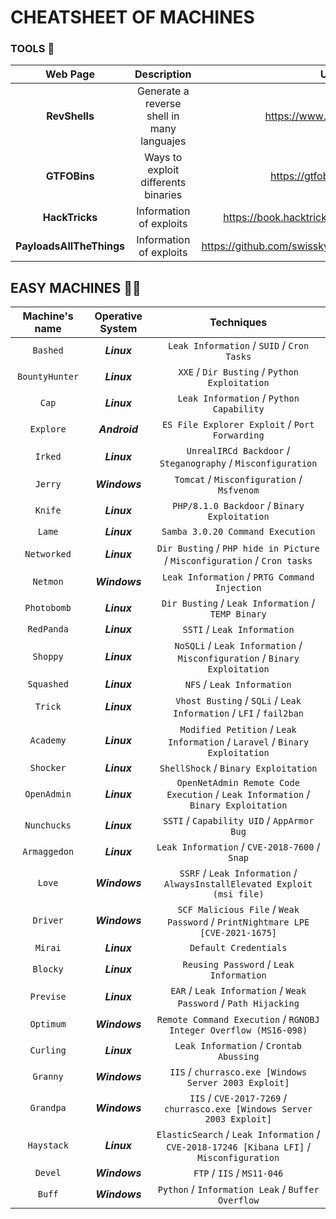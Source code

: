 # CHEATSHEET OF MACHINES



### TOOLS 🧰
| Web Page | Description | URL |
|:--------:|:-----------:|:---:|
| **RevShells** | Generate a reverse shell in many languajes | https://www.revshells.com/ |
| **GTFOBins** | Ways to exploit differents binaries | https://gtfobins.github.io/ |
| **HackTricks** | Information of exploits | https://book.hacktricks.xyz/welcome/readme |
| **PayloadsAllTheThings** | Information of exploits | https://github.com/swisskyrepo/PayloadsAllTheThings |



## EASY MACHINES 🐱‍💻

| Machine's name | Operative System | Techniques |
|:--------------:|:----------------:|:----------:|
|    `Bashed`    |    _**Linux**_   | `Leak Information` / `SUID` / `Cron Tasks` |
| `BountyHunter` |    _**Linux**_   | `XXE` / `Dir Busting` / `Python Exploitation`
|      `Cap`     |    _**Linux**_   |  `Leak Information` / `Python Capability` |
|    `Explore`   |   _**Android**_  |  `ES File Explorer Exploit` / `Port Forwarding` |
|     `Irked`    |    _**Linux**_   |  `UnrealIRCd Backdoor` / `Steganography` / `Misconfiguration` |
|     `Jerry`    |   _**Windows**_  |  `Tomcat` / `Misconfiguration` / `Msfvenom` |
|     `Knife`    |    _**Linux**_   |  `PHP/8.1.0 Backdoor` / `Binary Exploitation` |
|     `Lame`     |    _**Linux**_   |  `Samba 3.0.20 Command Execution` |
|   `Networked`  |    _**Linux**_   |  `Dir Busting` / `PHP hide in Picture` / `Misconfiguration` / `Cron tasks` |
|    `Netmon`    |   _**Windows**_  |  `Leak Information` / `PRTG Command Injection` |
|   `Photobomb`  |    _**Linux**_   |  `Dir Busting` / `Leak Information` / `TEMP Binary` |
|   `RedPanda`   |    _**Linux**_   |  `SSTI` / `Leak Information` |
|     `Shoppy`   |    _**Linux**_   |  `NoSQLi` / `Leak Information` / `Misconfiguration` / `Binary Exploitation` |
|   `Squashed`   |    _**Linux**_   |  `NFS` / `Leak Information` |
|     `Trick`    |    _**Linux**_   |  `Vhost Busting` / `SQLi` / `Leak Information` / `LFI` / `fail2ban` |
|    `Academy`   |    _**Linux**_   |  `Modified Petition` / `Leak Information` / `Laravel` / `Binary Exploitation` |
|    `Shocker`   |    _**Linux**_   |  `ShellShock` / `Binary Exploitation` |
|   `OpenAdmin`  |    _**Linux**_   |  `OpenNetAdmin Remote Code Execution` / `Leak Information` / `Binary Exploitation` |
|   `Nunchucks`  |    _**Linux**_   |  `SSTI` / `Capability UID` / `AppArmor Bug` |
|  `Armaggedon`  |    _**Linux**_   |  `Leak Information` / `CVE-2018-7600` / `Snap` |
|     `Love`     |   _**Windows**_  |  `SSRF` / `Leak Information` / `AlwaysInstallElevated Exploit (msi file)` |
|    `Driver`    |   _**Windows**_  |  `SCF Malicious File` / `Weak Password` / `PrintNightmare LPE [CVE-2021-1675]` |
|     `Mirai`    |    _**Linux**_   |  `Default Credentials` |
|    `Blocky`    |    _**Linux**_   |  `Reusing Password` / `Leak Information` |
|   `Previse`    |    _**Linux**_   |  `EAR` / `Leak Information` / `Weak Password` / `Path Hijacking` |
|   `Optimum`    |   _**Windows**_  |  `Remote Command Execution` / `RGNOBJ Integer Overflow (MS16-098)` |
|   `Curling`    |    _**Linux**_   |  `Leak Information` / `Crontab Abussing` |
|    `Granny`    |  _**Windows**_   |  `IIS` / `churrasco.exe [Windows Server 2003 Exploit]` |
|    `Grandpa`   |  _**Windows**_   |  `IIS` / `CVE-2017-7269` / `churrasco.exe [Windows Server 2003 Exploit]` |
|   `Haystack`   |    _**Linux**_   |  `ElasticSearch` / `Leak Information` / `CVE-2018-17246 [Kibana LFI]` / `Misconfiguration` |
|     `Devel`    |    _**Windows**_   |  `FTP` / `IIS` / `MS11-046` |
|     `Buff`     |    _**Windows**_   |  `Python` / `Information Leak` / `Buffer Overflow` |